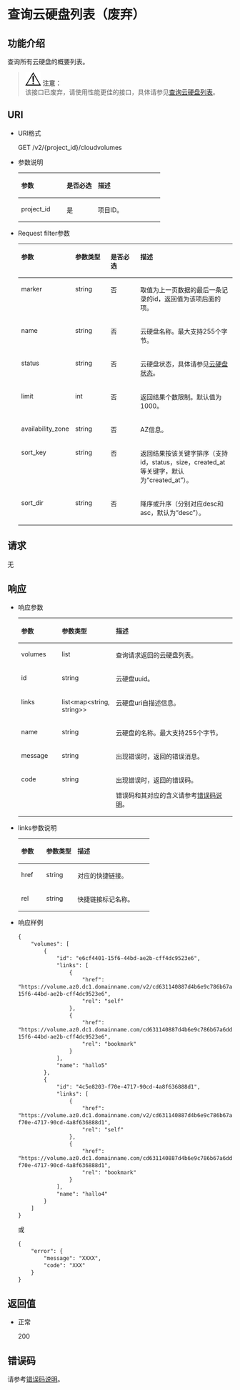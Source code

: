 # 查询云硬盘列表（废弃）<a name="ZH-CN_TOPIC_0020235168"></a>

## 功能介绍<a name="section39223476"></a>

查询所有云硬盘的概要列表。

>![](public_sys-resources/icon-notice.gif) **注意：**   
>该接口已废弃，请使用性能更佳的接口，具体请参见[查询云硬盘列表](查询云硬盘列表.md)。  

## URI<a name="section17466967"></a>

-   URI格式

    GET /v2/\{project\_id\}/cloudvolumes

-   参数说明

    <a name="table27773751"></a>
    <table><thead align="left"><tr id="row52589099"><th class="cellrowborder" valign="top" width="32%" id="mcps1.1.4.1.1"><p id="p31858597"><a name="p31858597"></a><a name="p31858597"></a>参数</p>
    </th>
    <th class="cellrowborder" valign="top" width="22%" id="mcps1.1.4.1.2"><p id="p30409547"><a name="p30409547"></a><a name="p30409547"></a>是否必选</p>
    </th>
    <th class="cellrowborder" valign="top" width="46%" id="mcps1.1.4.1.3"><p id="p47254279"><a name="p47254279"></a><a name="p47254279"></a>描述</p>
    </th>
    </tr>
    </thead>
    <tbody><tr id="row2391358"><td class="cellrowborder" valign="top" width="32%" headers="mcps1.1.4.1.1 "><p id="p59482330"><a name="p59482330"></a><a name="p59482330"></a>project_id</p>
    </td>
    <td class="cellrowborder" valign="top" width="22%" headers="mcps1.1.4.1.2 "><p id="p53339459"><a name="p53339459"></a><a name="p53339459"></a>是</p>
    </td>
    <td class="cellrowborder" valign="top" width="46%" headers="mcps1.1.4.1.3 "><p id="p25528928"><a name="p25528928"></a><a name="p25528928"></a>项目ID。</p>
    </td>
    </tr>
    </tbody>
    </table>

-   Request filter参数

    <a name="table54577306"></a>
    <table><thead align="left"><tr id="row28922261"><th class="cellrowborder" valign="top" width="17%" id="mcps1.1.5.1.1"><p id="p61001774"><a name="p61001774"></a><a name="p61001774"></a>参数</p>
    </th>
    <th class="cellrowborder" valign="top" width="18%" id="mcps1.1.5.1.2"><p id="p42196623"><a name="p42196623"></a><a name="p42196623"></a>参数类型</p>
    </th>
    <th class="cellrowborder" valign="top" width="16%" id="mcps1.1.5.1.3"><p id="p62483297"><a name="p62483297"></a><a name="p62483297"></a>是否必选</p>
    </th>
    <th class="cellrowborder" valign="top" width="49%" id="mcps1.1.5.1.4"><p id="p27982283"><a name="p27982283"></a><a name="p27982283"></a>描述</p>
    </th>
    </tr>
    </thead>
    <tbody><tr id="row50513961"><td class="cellrowborder" valign="top" width="17%" headers="mcps1.1.5.1.1 "><p id="p65099051"><a name="p65099051"></a><a name="p65099051"></a>marker</p>
    </td>
    <td class="cellrowborder" valign="top" width="18%" headers="mcps1.1.5.1.2 "><p id="p38531802"><a name="p38531802"></a><a name="p38531802"></a>string</p>
    </td>
    <td class="cellrowborder" valign="top" width="16%" headers="mcps1.1.5.1.3 "><p id="p34068253"><a name="p34068253"></a><a name="p34068253"></a>否</p>
    </td>
    <td class="cellrowborder" valign="top" width="49%" headers="mcps1.1.5.1.4 "><p id="p33182196203954"><a name="p33182196203954"></a><a name="p33182196203954"></a>取值为上一页数据的最后一条记录的id，返回值为该项后面的项。</p>
    </td>
    </tr>
    <tr id="row5477191"><td class="cellrowborder" valign="top" width="17%" headers="mcps1.1.5.1.1 "><p id="p40999308"><a name="p40999308"></a><a name="p40999308"></a>name</p>
    </td>
    <td class="cellrowborder" valign="top" width="18%" headers="mcps1.1.5.1.2 "><p id="p32609666"><a name="p32609666"></a><a name="p32609666"></a>string</p>
    </td>
    <td class="cellrowborder" valign="top" width="16%" headers="mcps1.1.5.1.3 "><p id="p24137296"><a name="p24137296"></a><a name="p24137296"></a>否</p>
    </td>
    <td class="cellrowborder" valign="top" width="49%" headers="mcps1.1.5.1.4 "><p id="p8963999"><a name="p8963999"></a><a name="p8963999"></a>云硬盘名称。<span id="text2016621845215"><a name="text2016621845215"></a><a name="text2016621845215"></a>最大支持255个字节。</span></p>
    </td>
    </tr>
    <tr id="row38858233"><td class="cellrowborder" valign="top" width="17%" headers="mcps1.1.5.1.1 "><p id="p60509154"><a name="p60509154"></a><a name="p60509154"></a>status</p>
    </td>
    <td class="cellrowborder" valign="top" width="18%" headers="mcps1.1.5.1.2 "><p id="p2294440"><a name="p2294440"></a><a name="p2294440"></a>string</p>
    </td>
    <td class="cellrowborder" valign="top" width="16%" headers="mcps1.1.5.1.3 "><p id="p51631922"><a name="p51631922"></a><a name="p51631922"></a>否</p>
    </td>
    <td class="cellrowborder" valign="top" width="49%" headers="mcps1.1.5.1.4 "><p id="p21436136"><a name="p21436136"></a><a name="p21436136"></a>云硬盘状态，具体请参见<a href="云硬盘状态.md">云硬盘状态</a>。</p>
    </td>
    </tr>
    <tr id="row865613"><td class="cellrowborder" valign="top" width="17%" headers="mcps1.1.5.1.1 "><p id="p3005847"><a name="p3005847"></a><a name="p3005847"></a>limit</p>
    </td>
    <td class="cellrowborder" valign="top" width="18%" headers="mcps1.1.5.1.2 "><p id="p42147045"><a name="p42147045"></a><a name="p42147045"></a>int</p>
    </td>
    <td class="cellrowborder" valign="top" width="16%" headers="mcps1.1.5.1.3 "><p id="p58467488"><a name="p58467488"></a><a name="p58467488"></a>否</p>
    </td>
    <td class="cellrowborder" valign="top" width="49%" headers="mcps1.1.5.1.4 "><p id="p38246063"><a name="p38246063"></a><a name="p38246063"></a>返回结果个数限制。默认值为1000。</p>
    </td>
    </tr>
    <tr id="row10287623152326"><td class="cellrowborder" valign="top" width="17%" headers="mcps1.1.5.1.1 "><p id="p32487930152359"><a name="p32487930152359"></a><a name="p32487930152359"></a>availability_zone</p>
    </td>
    <td class="cellrowborder" valign="top" width="18%" headers="mcps1.1.5.1.2 "><p id="p45998507152413"><a name="p45998507152413"></a><a name="p45998507152413"></a>string</p>
    </td>
    <td class="cellrowborder" valign="top" width="16%" headers="mcps1.1.5.1.3 "><p id="p4433089152326"><a name="p4433089152326"></a><a name="p4433089152326"></a>否</p>
    </td>
    <td class="cellrowborder" valign="top" width="49%" headers="mcps1.1.5.1.4 "><p id="p2252276152425"><a name="p2252276152425"></a><a name="p2252276152425"></a>AZ信息。</p>
    </td>
    </tr>
    <tr id="row8670250"><td class="cellrowborder" valign="top" width="17%" headers="mcps1.1.5.1.1 "><p id="p31201619"><a name="p31201619"></a><a name="p31201619"></a>sort_key</p>
    </td>
    <td class="cellrowborder" valign="top" width="18%" headers="mcps1.1.5.1.2 "><p id="p44303172"><a name="p44303172"></a><a name="p44303172"></a>string</p>
    </td>
    <td class="cellrowborder" valign="top" width="16%" headers="mcps1.1.5.1.3 "><p id="p31787174"><a name="p31787174"></a><a name="p31787174"></a>否</p>
    </td>
    <td class="cellrowborder" valign="top" width="49%" headers="mcps1.1.5.1.4 "><p id="p24624288"><a name="p24624288"></a><a name="p24624288"></a>返回结果按该关键字排序（支持id，status，size，created_at等关键字，默认为“created_at”）。</p>
    </td>
    </tr>
    <tr id="row20292006"><td class="cellrowborder" valign="top" width="17%" headers="mcps1.1.5.1.1 "><p id="p33039800"><a name="p33039800"></a><a name="p33039800"></a>sort_dir</p>
    </td>
    <td class="cellrowborder" valign="top" width="18%" headers="mcps1.1.5.1.2 "><p id="p58978167"><a name="p58978167"></a><a name="p58978167"></a>string</p>
    </td>
    <td class="cellrowborder" valign="top" width="16%" headers="mcps1.1.5.1.3 "><p id="p12502218"><a name="p12502218"></a><a name="p12502218"></a>否</p>
    </td>
    <td class="cellrowborder" valign="top" width="49%" headers="mcps1.1.5.1.4 "><p id="p6046746"><a name="p6046746"></a><a name="p6046746"></a>降序或升序（分别对应desc和asc，默认为“desc”）。</p>
    </td>
    </tr>
    </tbody>
    </table>


## 请求<a name="section22984981"></a>

无

## 响应<a name="section5538237"></a>

-   响应参数

    <a name="table10496911201054"></a>
    <table><thead align="left"><tr id="row64825509201054"><th class="cellrowborder" valign="top" width="19.05%" id="mcps1.1.4.1.1"><p id="p16374875201054"><a name="p16374875201054"></a><a name="p16374875201054"></a>参数</p>
    </th>
    <th class="cellrowborder" valign="top" width="23.810000000000002%" id="mcps1.1.4.1.2"><p id="p24701246105647"><a name="p24701246105647"></a><a name="p24701246105647"></a>参数类型</p>
    </th>
    <th class="cellrowborder" valign="top" width="57.14%" id="mcps1.1.4.1.3"><p id="p61373307201054"><a name="p61373307201054"></a><a name="p61373307201054"></a>描述</p>
    </th>
    </tr>
    </thead>
    <tbody><tr id="row18875203155450"><td class="cellrowborder" valign="top" width="19.05%" headers="mcps1.1.4.1.1 "><p id="p52496461155450"><a name="p52496461155450"></a><a name="p52496461155450"></a>volumes</p>
    </td>
    <td class="cellrowborder" valign="top" width="23.810000000000002%" headers="mcps1.1.4.1.2 "><p id="p24354968155450"><a name="p24354968155450"></a><a name="p24354968155450"></a>list</p>
    </td>
    <td class="cellrowborder" valign="top" width="57.14%" headers="mcps1.1.4.1.3 "><p id="p6744079155450"><a name="p6744079155450"></a><a name="p6744079155450"></a>查询请求返回的云硬盘列表。</p>
    </td>
    </tr>
    <tr id="row45417071201117"><td class="cellrowborder" valign="top" width="19.05%" headers="mcps1.1.4.1.1 "><p id="p400084720126"><a name="p400084720126"></a><a name="p400084720126"></a>id</p>
    </td>
    <td class="cellrowborder" valign="top" width="23.810000000000002%" headers="mcps1.1.4.1.2 "><p id="p54643919105647"><a name="p54643919105647"></a><a name="p54643919105647"></a>string</p>
    </td>
    <td class="cellrowborder" valign="top" width="57.14%" headers="mcps1.1.4.1.3 "><p id="p999473820126"><a name="p999473820126"></a><a name="p999473820126"></a>云硬盘uuid。</p>
    </td>
    </tr>
    <tr id="row62684597201122"><td class="cellrowborder" valign="top" width="19.05%" headers="mcps1.1.4.1.1 "><p id="p3840729520126"><a name="p3840729520126"></a><a name="p3840729520126"></a>links</p>
    </td>
    <td class="cellrowborder" valign="top" width="23.810000000000002%" headers="mcps1.1.4.1.2 "><p id="p64081320105647"><a name="p64081320105647"></a><a name="p64081320105647"></a>list&lt;map&lt;string, string&gt;&gt;</p>
    </td>
    <td class="cellrowborder" valign="top" width="57.14%" headers="mcps1.1.4.1.3 "><p id="p6358787120126"><a name="p6358787120126"></a><a name="p6358787120126"></a>云硬盘uri自描述信息。</p>
    </td>
    </tr>
    <tr id="row2970331117233"><td class="cellrowborder" valign="top" width="19.05%" headers="mcps1.1.4.1.1 "><p id="p5715796117233"><a name="p5715796117233"></a><a name="p5715796117233"></a>name</p>
    </td>
    <td class="cellrowborder" valign="top" width="23.810000000000002%" headers="mcps1.1.4.1.2 "><p id="p23204466105647"><a name="p23204466105647"></a><a name="p23204466105647"></a>string</p>
    </td>
    <td class="cellrowborder" valign="top" width="57.14%" headers="mcps1.1.4.1.3 "><p id="p905194717233"><a name="p905194717233"></a><a name="p905194717233"></a>云硬盘的名称。<span id="text1916991812520"><a name="text1916991812520"></a><a name="text1916991812520"></a>最大支持255个字节。</span></p>
    </td>
    </tr>
    <tr id="row5182007201054"><td class="cellrowborder" valign="top" width="19.05%" headers="mcps1.1.4.1.1 "><p id="p17089390201054"><a name="p17089390201054"></a><a name="p17089390201054"></a>message</p>
    </td>
    <td class="cellrowborder" valign="top" width="23.810000000000002%" headers="mcps1.1.4.1.2 "><p id="p513621105647"><a name="p513621105647"></a><a name="p513621105647"></a>string</p>
    </td>
    <td class="cellrowborder" valign="top" width="57.14%" headers="mcps1.1.4.1.3 "><p id="p51689843201054"><a name="p51689843201054"></a><a name="p51689843201054"></a>出现错误时，返回的错误消息。</p>
    </td>
    </tr>
    <tr id="row62555408201054"><td class="cellrowborder" valign="top" width="19.05%" headers="mcps1.1.4.1.1 "><p id="p33823254201054"><a name="p33823254201054"></a><a name="p33823254201054"></a>code</p>
    </td>
    <td class="cellrowborder" valign="top" width="23.810000000000002%" headers="mcps1.1.4.1.2 "><p id="p41603320105647"><a name="p41603320105647"></a><a name="p41603320105647"></a>string</p>
    </td>
    <td class="cellrowborder" valign="top" width="57.14%" headers="mcps1.1.4.1.3 "><p id="p52468300201054"><a name="p52468300201054"></a><a name="p52468300201054"></a>出现错误时，返回的错误码。</p>
    <p id="p2452659201054"><a name="p2452659201054"></a><a name="p2452659201054"></a>错误码和其对应的含义请参考<a href="错误码说明.md">错误码说明</a>。</p>
    </td>
    </tr>
    </tbody>
    </table>

-   links参数说明

    <a name="table4847305294910"></a>
    <table><thead align="left"><tr id="row2164964594910"><th class="cellrowborder" valign="top" width="19.05%" id="mcps1.1.4.1.1"><p id="p879084594910"><a name="p879084594910"></a><a name="p879084594910"></a>参数</p>
    </th>
    <th class="cellrowborder" valign="top" width="23.810000000000002%" id="mcps1.1.4.1.2"><p id="p4096986294910"><a name="p4096986294910"></a><a name="p4096986294910"></a>参数类型</p>
    </th>
    <th class="cellrowborder" valign="top" width="57.14%" id="mcps1.1.4.1.3"><p id="p190818586519"><a name="p190818586519"></a><a name="p190818586519"></a>描述</p>
    </th>
    </tr>
    </thead>
    <tbody><tr id="row6332755494910"><td class="cellrowborder" valign="top" width="19.05%" headers="mcps1.1.4.1.1 "><p id="p2925823694910"><a name="p2925823694910"></a><a name="p2925823694910"></a>href</p>
    </td>
    <td class="cellrowborder" valign="top" width="23.810000000000002%" headers="mcps1.1.4.1.2 "><p id="p2110693594910"><a name="p2110693594910"></a><a name="p2110693594910"></a>string</p>
    </td>
    <td class="cellrowborder" valign="top" width="57.14%" headers="mcps1.1.4.1.3 "><p id="p3701831894910"><a name="p3701831894910"></a><a name="p3701831894910"></a>对应的快捷链接。</p>
    </td>
    </tr>
    <tr id="row6472941494910"><td class="cellrowborder" valign="top" width="19.05%" headers="mcps1.1.4.1.1 "><p id="p859119094910"><a name="p859119094910"></a><a name="p859119094910"></a>rel</p>
    </td>
    <td class="cellrowborder" valign="top" width="23.810000000000002%" headers="mcps1.1.4.1.2 "><p id="p2479777094910"><a name="p2479777094910"></a><a name="p2479777094910"></a>string</p>
    </td>
    <td class="cellrowborder" valign="top" width="57.14%" headers="mcps1.1.4.1.3 "><p id="p2628531294910"><a name="p2628531294910"></a><a name="p2628531294910"></a>快捷链接标记名称。</p>
    </td>
    </tr>
    </tbody>
    </table>

-   响应样例

    ```
    {
        "volumes": [
            {
                "id": "e6cf4401-15f6-44bd-ae2b-cff4dc9523e6", 
                "links": [
                    {
                        "href": "https://volume.az0.dc1.domainname.com/v2/cd631140887d4b6e9c786b67a6dd4c02/volumes/e6cf4401-15f6-44bd-ae2b-cff4dc9523e6", 
                        "rel": "self"
                    }, 
                    {
                        "href": "https://volume.az0.dc1.domainname.com/cd631140887d4b6e9c786b67a6dd4c02/volumes/e6cf4401-15f6-44bd-ae2b-cff4dc9523e6", 
                        "rel": "bookmark"
                    }
                ], 
                "name": "hallo5"
            }, 
            {
                "id": "4c5e8203-f70e-4717-90cd-4a8f636888d1", 
                "links": [
                    {
                        "href": "https://volume.az0.dc1.domainname.com/v2/cd631140887d4b6e9c786b67a6dd4c02/volumes/4c5e8203-f70e-4717-90cd-4a8f636888d1", 
                        "rel": "self"
                    }, 
                    {
                        "href": "https://volume.az0.dc1.domainname.com/cd631140887d4b6e9c786b67a6dd4c02/volumes/4c5e8203-f70e-4717-90cd-4a8f636888d1", 
                        "rel": "bookmark"
                    }
                ], 
                "name": "hallo4"
            }
        ]
    }
    ```

    或

    ```
    {
        "error": {
            "message": "XXXX", 
            "code": "XXX"
        }
    }
    ```


## 返回值<a name="section49844138"></a>

-   正常

    200


## 错误码<a name="section431317151242"></a>

请参考[错误码说明](错误码说明.md)。

